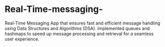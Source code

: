 # Real-Time-messaging-
Real-Time Messaging App that ensures fast and efficient message handling using Data Structures and  Algorithms (DSA). Implemented queues and hashmaps to speed up message processing and retrieval for a  seamless user experience. 
